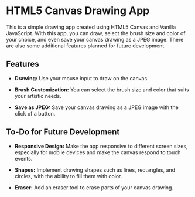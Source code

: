 # HTML5 Canvas Drawing App

This is a simple drawing app created using HTML5 Canvas and Vanilla JavaScript. With this app, you can draw, select the brush size and color of your choice, and even save your canvas drawing as a JPEG image. There are also some additional features planned for future development.

## Features

-   **Drawing:** Use your mouse input to draw on the canvas.

-   **Brush Customization:** You can select the brush size and color that suits your artistic needs.

-   **Save as JPEG:** Save your canvas drawing as a JPEG image with the click of a button.

## To-Do for Future Development

-   **Responsive Design:** Make the app responsive to different screen sizes, especially for mobile devices and make the canvas respond to touch events.

-   **Shapes:** Implement drawing shapes such as lines, rectangles, and circles, with the ability to fill them with color.

-   **Eraser:** Add an eraser tool to erase parts of your canvas drawing.
